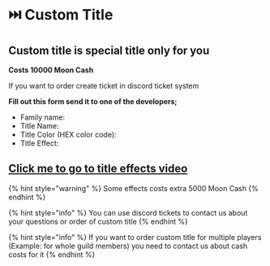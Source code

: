 # ⏭️ Custom Title

## **Custom title is special title only for you**

**Costs 10000 Moon Cash**&#x20;

If you want to order create ticket in discord ticket system

**Fill out this form send it to one of the developers;**&#x20;

* Family name:&#x20;
* Title Name:&#x20;
* Title Color (HEX color code):&#x20;
* Title Effect:&#x20;

## [Click me to go to title effects video](https://www.youtube.com/watch?v=FUkcUPGdfCA)

{% hint style="warning" %}
Some effects costs extra 5000 Moon Cash
{% endhint %}

{% hint style="info" %}
You can use discord tickets to contact us about your questions or order of custom title
{% endhint %}

{% hint style="info" %}
If you want to order custom title for multiple players (Example: for whole guild members) you need to contact us about cash costs for it
{% endhint %}
